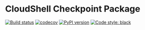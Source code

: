 # CloudShell Checkpoint Package

[![Build status](https://github.com/QualiSystems/cloudshell-checkpoint/workflows/CI/badge.svg?branch=master)](https://github.com/QualiSystems/cloudshell-checkpoint/actions?query=branch%3Amaster)
[![codecov](https://codecov.io/gh/QualiSystems/cloudshell-checkpoint/branch/dev/graph/badge.svg)](https://codecov.io/gh/QualiSystems/cloudshell-checkpoint)
[![PyPI version](https://shields.io/pypi/v/cloudshell-checkpoint)](https://pypi.org/project/cloudshell-checkpoint)
[![Code style: black](https://img.shields.io/badge/code%20style-black-000000.svg)](https://github.com/python/black)

